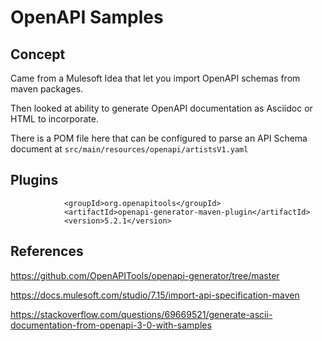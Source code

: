 # OpenAPI Samples




## Concept

Came from a Mulesoft Idea that let you import OpenAPI schemas from maven packages.

Then looked at ability to generate OpenAPI documentation as Asciidoc or HTML to incorporate.

There is a POM file here that can be configured to parse an API Schema document at `src/main/resources/openapi/artistsV1.yaml`
 
## Plugins

```
            <groupId>org.openapitools</groupId>
            <artifactId>openapi-generator-maven-plugin</artifactId>
            <version>5.2.1</version>
```

## References

https://github.com/OpenAPITools/openapi-generator/tree/master

https://docs.mulesoft.com/studio/7.15/import-api-specification-maven

https://stackoverflow.com/questions/69669521/generate-ascii-documentation-from-openapi-3-0-with-samples
